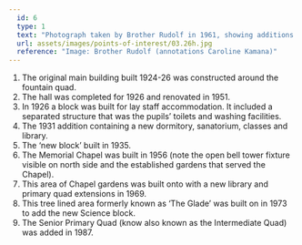 ```yaml
---
  id: 6
  type: 1
  text: "Photograph taken by Brother Rudolf in 1961, showing additions to the school by this time. Mr. Armstrong, parent of a Sacred Heart pupil, made his plane available to Brother Rudolf specially to take this aerial view of the school. Brother Rudolf, who taught science, also ran the school photography club. "
  url: assets/images/points-of-interest/03.26h.jpg
  reference: "Image: Brother Rudolf (annotations Caroline Kamana)"
---
```

1. The original main building built 1924-26 was constructed around the fountain quad.
2. The hall was completed for 1926 and renovated in 1951. 
3. In 1926 a block was built for lay staff accommodation. It included a separated structure that was the pupils’ toilets and washing facilities.
4. The 1931 addition containing a new dormitory, sanatorium, classes and library.
5. The ‘new block’ built in 1935. 
6. The Memorial Chapel was built in 1956 (note the open bell tower fixture visible on north side and the established gardens that served the Chapel).
7. This area of Chapel gardens was built onto with a new library and primary quad extensions in 1969.
8. This tree lined area formerly known as ‘The Glade’ was built on in 1973 to add the new Science block.
9. The Senior Primary Quad (know also known as the Intermediate Quad) was added in 1987.
        